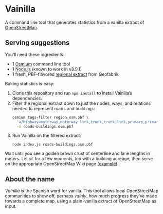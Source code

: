 # Vainilla

A command line tool that generates statistics from a vanilla extract of [OpenStreetMap](https://www.openstreetmap.org/).

## Serving suggestions

You’ll need these ingredients:

* 1 [Osmium](http://osmcode.org/osmium-tool/) command line tool
* 1 [Node.js](https://nodejs.org/) (known to work in v8.9.1)
* 1 fresh, PBF-flavored [regional extract](http://download.geofabrik.de/) from Geofabrik

Baking statistics is easy:

1. Clone this repository and run `npm install` to install Vainilla’s dependencies.
1. Filter the regional extract down to just the nodes, ways, and relations needed to represent roads and buildings:
   ```bash
   osmium tags-filter region.osm.pbf \
     'w/highway=motorway,motorway_link,trunk,trunk_link,primary,primary_link,secondary,secondary_link,tertiary,tertiary_link,unclassified,residential,living_street,service,bus_guideway,escape,raceway,road wr/building!=no' \
	 -o roads-buildings.osm.pbf
   ```
1. Run Vainilla on the filtered extract:
   ```
   node index.js roads-buildings.osm.pbf
   ```

Wait until you see a golden brown crust of centerline and lane lengths in meters. Let sit for a few moments, top with a building acreage, then serve on the appropriate OpenStreetMap Wiki page ([example](https://wiki.openstreetmap.org/wiki/Ohio/Statistics)).

## About the name

_Vainilla_ is the Spanish word for vanilla. This tool allows local OpenStreetMap communities to show off, perhaps _vainly_, how much progress they’ve made towards a complete map, using a plain-vanilla extract of OpenStreetMap as input.
